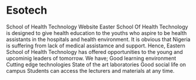 # Esotech
School of Health Technology Website
Easter School Of Health Technology is designed to give health education to the youths who aspire to be health assistants in the hospitals and health environment. It is obvious that Nigeria is suffering from lack of medical assistamce and support. Hence, Eastern School of Health Technology has offered opportunities to the young and upcominig leaders of tomorrow. We have; Good learning environment Cutting edge technologies State of the art laboratories Good social life on campus Students can access the lecturers and materials at any time.
